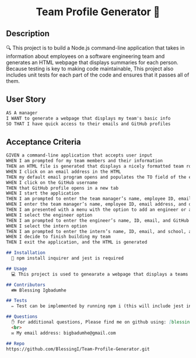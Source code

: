 
  <h1 align="center">Team Profile Generator 👋</h1>

## Description
  🔍 This project is to build a Node.js command-line application that takes in information about employees on a software engineering team and generates an HTML webpage that displays summaries for each person. Because testing is key to making code maintainable, This project also includes unit tests for each part of the code and ensures that it passes all of them.

## User Story

```md
AS A manager
I WANT to generate a webpage that displays my team's basic info
SO THAT I have quick access to their emails and GitHub profiles
```

## Acceptance Criteria

```md
GIVEN a command-line application that accepts user input
WHEN I am prompted for my team members and their information
THEN an HTML file is generated that displays a nicely formatted team roster based on user input
WHEN I click on an email address in the HTML
THEN my default email program opens and populates the TO field of the email with the address
WHEN I click on the GitHub username
THEN that GitHub profile opens in a new tab
WHEN I start the application
THEN I am prompted to enter the team manager’s name, employee ID, email address, and office number
WHEN I enter the team manager’s name, employee ID, email address, and office number
THEN I am presented with a menu with the option to add an engineer or an intern or to finish building my team
WHEN I select the engineer option
THEN I am prompted to enter the engineer’s name, ID, email, and GitHub username, and I am taken back to the menu
WHEN I select the intern option
THEN I am prompted to enter the intern’s name, ID, email, and school, and I am taken back to the menu
WHEN I decide to finish building my team
THEN I exit the application, and the HTML is generated

## Installation
  💾 npm install inquirer and jest is required

## Usage
  💻 This project is used to genearate a webpage that displays a teams basic info, so a quick access to thier emails and Github profiles is available

## Contributors
  👪 Blessing Igbadumhe

## Tests
  ✏️ Test can be implemented by running npm i (this will include jest in the list of devDependencies) 

## Questions
  ✋ For additional questions, Please find me on github using: [blessingi](https://github.com/blessingi)
  <br>
  ✉️ My email address: bigbadumhe@gmail.com

## Repo
https://github.com/BlessingI/Team-Profile-Generator.git
